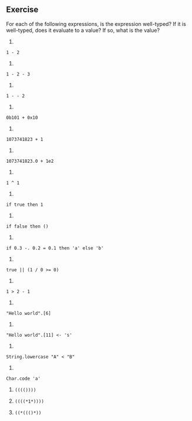 ## Exercise

  For each of the following expressions, is the expression well-typed?  If it is well-typed, does it
  evaluate to a value?  If so, what is the value?
  
1.
  
  `1 - 2`
  
  
1.
  
  `1 - 2 - 3`
  
  
1.
  
  `1 - - 2`
  
  
1.
  
  `0b101 + 0x10`
  
  
1.
  
  `1073741823 + 1`
  
  
1.
  `1073741823.0 + 1e2`
  
  
1.
  `1 ^ 1`
  
  
1.
  
  `if true then 1`
  
  
1.
  
  `if false then ()`
  
  
1.
  
  `if 0.3 -. 0.2 = 0.1 then 'a' else 'b'`
  
  
1.
  
  `true || (1 / 0 >= 0)`
  
  
1.
  
  `1 > 2 - 1`
  
  
1.
  
  `"Hello world".[6]`
  
  
1.
  
  `"Hello world".[11] <- 's'`
  
  
1.
  
  `String.lowercase "A" < "B"`
  
  
1.
  
  `Char.code 'a'`
  
  
1. `(((())))`
  
  
1. `((((*1*))))`
  
  
1. `((*((()*))`
